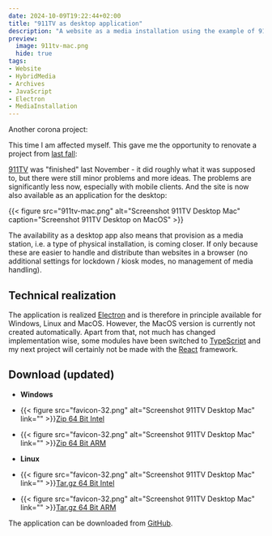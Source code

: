 ```yaml
---
date: 2024-10-09T19:22:44+02:00
title: "911TV as desktop application"
description: "A website as a media installation using the example of 911TV"
preview:
  image: 911tv-mac.png
  hide: true
tags:
- Website
- HybridMedia
- Archives
- JavaScript
- Electron
- MediaInstallation
---
```


Another corona project:

<!--more-->

This time I am affected myself. This gave me the opportunity to renovate a project from [last fall](https://christianmahnke.de/post/911tv/):

[911TV](https://911tv.projektemacher.org/) was "finished" last November - it did roughly what it was supposed to, but there were still minor problems and more ideas. The problems are significantly less now, especially with mobile clients. And the site is now also available as an application for the desktop:

{{< figure src="911tv-mac.png" alt="Screenshot 911TV Desktop Mac" caption="Screenshot 911TV Desktop on MacOS" >}}

The availability as a desktop app also means that provision as a media station, i.e. a type of physical installation, is coming closer. If only because these are easier to handle and distribute than websites in a browser (no additional settings for lockdown / kiosk modes, no management of media handling).


## Technical realization

The application is realized [Electron](https://www.electronjs.org/) and is therefore in principle available for Windows, Linux and MacOS. However, the MacOS version is currently not created automatically.
Apart from that, not much has changed implementation wise, some modules have been switched to [TypeScript](https://www.typescriptlang.org/) and my next project will certainly not be made with the [React](https://react.dev/) framework.

## Download (updated)

* **Windows**
* {{< figure src="favicon-32.png" alt="Screenshot 911TV Desktop Mac" link="" >}}[Zip 64 Bit Intel](https://github.com/cmahnke/911tv/releases/download/2024.10.21/911tv-win-x64.zip)
* {{< figure src="favicon-32.png" alt="Screenshot 911TV Desktop Mac" link="" >}}[Zip 64 Bit ARM](https://github.com/cmahnke/911tv/releases/download/2024.10.21/911tv-win-arm64.zip)

* **Linux**
* {{< figure src="favicon-32.png" alt="Screenshot 911TV Desktop Mac" link="" >}}[Tar.gz 64 Bit Intel](https://github.com/cmahnke/911tv/releases/download/2024.10.21/911tv-linux-amd64.tgz)
* {{< figure src="favicon-32.png" alt="Screenshot 911TV Desktop Mac" link="" >}}[Tar.gz 64 Bit ARM](https://github.com/cmahnke/911tv/releases/download/2024.10.21/911tv-linux-arm64.tgz)

The application can be downloaded from [GitHub](https://github.com/cmahnke/911tv/releases).
